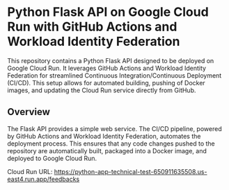 # Python Flask API on Google Cloud Run with GitHub Actions and Workload Identity Federation

This repository contains a Python Flask API designed to be deployed on Google Cloud Run. It leverages GitHub Actions and Workload Identity Federation for streamlined Continuous Integration/Continuous Deployment (CI/CD). This setup allows for automated building, pushing of Docker images, and updating the Cloud Run service directly from GitHub.

## Overview

The Flask API provides a simple web service. The CI/CD pipeline, powered by GitHub Actions and Workload Identity Federation, automates the deployment process. This ensures that any code changes pushed to the repository are automatically built, packaged into a Docker image, and deployed to Google Cloud Run.

Cloud Run URL: https://python-app-technical-test-650911635508.us-east4.run.app/feedbacks